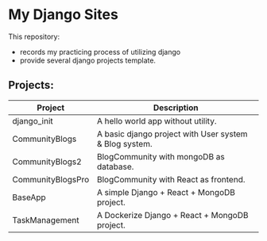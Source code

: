 # My Django Sites

This repository:
- records my practicing process of utilizing django
- provide several django projects template.


## Projects:

| Project | Description |
|----------|----------|
| django_init   | A hello world app without utility. |
| CommunityBlogs   | A basic django project with User system & Blog system.  |
| CommunityBlogs2    | BlogCommunity with mongoDB as database. |
| CommunityBlogsPro  | BlogCommunity with React as frontend. |
| BaseApp  | A simple Django + React + MongoDB project. |
| TaskManagement  | A Dockerize Django + React + MongoDB project. |


